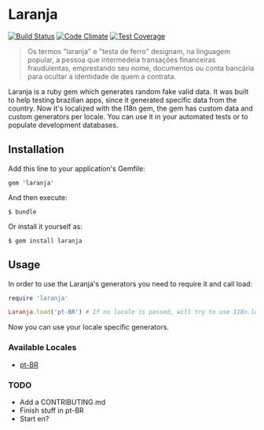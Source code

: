 # Laranja
[![Build Status](https://travis-ci.org/oesgalha/laranja.png)](https://travis-ci.org/oesgalha/laranja)
[![Code Climate](https://codeclimate.com/github/oesgalha/laranja.png)](https://codeclimate.com/github/oesgalha/laranja)
[![Test Coverage](https://codeclimate.com/github/oesgalha/laranja/badges/coverage.svg)](https://codeclimate.com/github/oesgalha/laranja/coverage)

> Os termos "laranja" e "testa de ferro" designam, na linguagem popular, a pessoa que intermedeia transações financeiras fraudulentas, emprestando seu nome, documentos ou conta bancária para ocultar a identidade de quem a contrata.

Laranja is a ruby gem which generates random fake valid data.
It was built to help testing brazilian apps, since it generated specific data from the country.
Now it's localized with the I18n gem, the gem has custom data and custom generators per locale.
You can use it in your automated tests or to populate development databases.

## Installation

Add this line to your application's Gemfile:

    gem 'laranja'

And then execute:

    $ bundle

Or install it yourself as:

    $ gem install laranja

## Usage

In order to use the Laranja's generators you need to require it and call load:
```ruby
require 'laranja'

Laranja.load('pt-BR') # If no locale is passed, will try to use I18n.locale
```

Now you can use your locale specific generators.

### Available Locales

- [pt-BR](https://github.com/oesgalha/laranja/wiki/pt-BR)

### TODO

- Add a CONTRIBUTING.md
- Finish stuff in pt-BR
- Start en?
